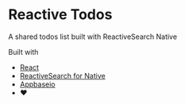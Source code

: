 # Reactive Todos

A shared todos list built with ReactiveSearch Native

Built with

* [React](https://reactjs.org/)
* [ReactiveSearch for Native](https://github.com/appbaseio/reactivesearch/tree/dev/packages/native)
* [Appbaseio](https://appbase.io)
* ❤
